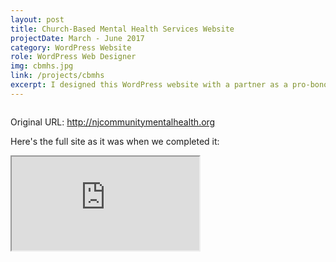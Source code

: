 ```yaml
---
layout: post
title: Church-Based Mental Health Services Website
projectDate: March - June 2017
category: WordPress Website
role: WordPress Web Designer
img: cbmhs.jpg
link: /projects/cbmhs
excerpt: I designed this WordPress website with a partner as a pro-bono project for a non-profit.
---
```


<img src="https://cozymaus.com/img/cbmhs.png" alt="" class="img-fluid"/>
<p class="caption">Original URL: <a href="http://njcommunitymentalhealth.org" target="_blank">http://njcommunitymentalhealth.org</a></p>

<p>Here's the full site as it was when we completed it:</p>

<iframe class="pdf" src="https://cozymaus.com/img/cbmhs.pdf"></iframe>
